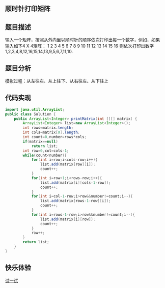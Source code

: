 ## 顺时针打印矩阵  
## 题目描述  
输入一个矩阵，按照从外向里以顺时针的顺序依次打印出每一个数字，例如，如果输入如下4 X 4矩阵： 1 2 3 4 5 6 7 8 9 10 11 12 13 14 15 16 则依次打印出数字1,2,3,4,8,12,16,15,14,13,9,5,6,7,11,10.
## 题目分析  
模拟过程：从左往右、从上往下、从右往左、从下往上  
## 代码实现  
```Java
import java.util.ArrayList;
public class Solution {
    public ArrayList<Integer> printMatrix(int [][] matrix) {
        ArrayList<Integer> list=new ArrayList<Integer>();
        int rows=matrix.length;
        int cols=matrix[0].length;
        int count=0,number=rows*cols;
        if(matrix==null)
            return list;
        int row=0,col=cols-1;
        while(count<number){
            for(int i=row;i<cols-row;i++){
                list.add(matrix[row][i]);
                count++;
            }
            for(int i=row+1;i<rows-row;i++){
                list.add(matrix[i][cols-1-row]);
                count++;
            }
            for(int i=col-1-row;i>row&&number!=count;i--){
                list.add(matrix[rows-1-row][i]);
                count++;
            }
            for(int i=rows-1-row;i>row&&number!=count;i--){
                list.add(matrix[i][row]);
                count++;
            }
            row++;
        }
        return list;
    }
}
```
## 快乐体验  
[试一试](https://www.nowcoder.com/practice/9b4c81a02cd34f76be2659fa0d54342a?tpId=13&tqId=11172&tPage=1&rp=1&ru=%2Fta%2Fcoding-interviews&qru=%2Fta%2Fcoding-interviews%2Fquestion-ranking)
